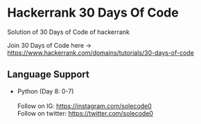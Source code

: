 # Hackerrank 30 Days Of Code
Solution of 30 Days of Code of hackerrank

Join 30 Days of Code here -> https://www.hackerrank.com/domains/tutorials/30-days-of-code
## Language Support
- Python (Day 8: 0-7)
</br></br>
Follow on IG: https://instagram.com/solecode0 </br>
Follow on twitter: https://twitter.com/solecode0
